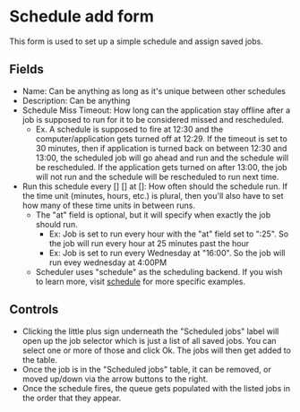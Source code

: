 # Schedule add form

This form is used to set up a simple schedule and assign saved jobs.

## Fields

* Name: Can be anything as long as it's unique between other schedules
* Description: Can be anything
* Schedule Miss Timeout: How long can the application stay offline after a job is supposed to run for it to be considered missed and rescheduled.
  * Ex. A schedule is supposed to fire at 12:30 and the computer/application gets turned off at 12:29. If the timeout is set to 30 minutes, then if application is turned back on between 12:30 and 13:00, the scheduled job will go ahead and run and the schedule will be rescheduled. If the application gets turned on after 13:00, the job will not run and the schedule will be rescheduled to run next time.
* Run this schedule every [] [] at []: How often should the schedule run. If the time unit (minutes, hours, etc.) is plural, then you'll also have to set how many of these time units in between runs. 
  * The "at" field is optional, but it will specify when exactly the job should run.
    * Ex: Job is set to run every hour with the "at" field set to ":25". So the job will run every hour at 25 minutes past the hour
    * Ex: Job is set to run every Wednesday at "16:00". So the job will run evey wednesday at 4:00PM
  * Scheduler uses "schedule" as the scheduling backend. If you wish to learn more, visit [schedule](https://schedule.readthedocs.io/en/stable/) for more specific examples.

## Controls

* Clicking the little plus sign underneath the "Scheduled jobs" label will open up the job selector which is just a list of all saved jobs. You can select one or more of those and click Ok. The jobs will then get added to the table.
* Once the job is in the "Scheduled jobs" table, it can be removed, or moved up/down via the arrow buttons to the right.
* Once the schedule fires, the queue gets populated with the listed jobs in the order that they appear.
